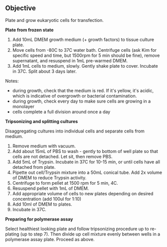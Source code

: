 ## Objective
Plate and grow eukaryotic cells for transfection.

**Plate from frozen state**
1. Add 10mL DMEM growth medium (+ growth factors) to tissue culture plate.
2. Move cells from -80C to 37C water bath. Centrifuge cells (ask Kim for specific speed and time, but 1500rpm for 5 min should be fine), remove supernatant, and resuspend in 1mL pre-warmed DMEM.
3. Add 1mL cells to medium, slowly. Gently shake plate to cover. Incubate in 37C. Split about 3 days later.

Notes:
-  during growth, check that the medium is red. If it's yellow, it's acidic, which is indicative of overgrowth or bacterial contamination.
- during growth, check every day to make sure cells are growing in a monolayer
- cells complete a full division around once a day

**Tripsonizing and splitting cultures**

Disaggregating cultures into individual cells and separate cells from medium.
1. Remove medium with vacuum.
2. Add about 15mL of PBS to wash - gently to bottom of well plate so that cells are not detached. Let sit, then remove PBS.
3. Add 5mL of Trypsin. Incubate in 37C for 10-15 min, or until cells have all detached from plate.
4. Pipette out cell/Trypsin mixture into a 50mL conical tube. Add 2x volume of DMEM to reduce Trypsin activity.
5. Centrifuge to form pellet at 1500 rpm for 5 min, 4C.
6. Resuspend pellet with 1mL of DMEM.
7. Add appropriate volume of cells to new plates depending on desired concentration (add 100ul for 1:10)
8. Add 10ml of DMEM to plates.
9. Incubate in 37C.

**Preparing for polymerase assay**

Select healthiest looking plate and follow tripsonizing procedure up to re-plating (up to step 7). Then divide up cell mixture evenly between wells in a polymerase assay plate. Proceed as above.
